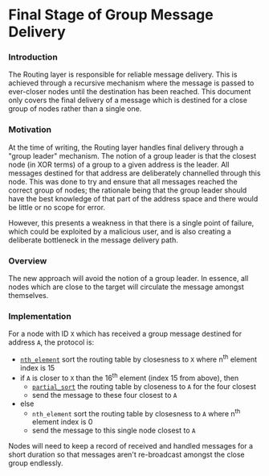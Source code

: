 # Final Stage of Group Message Delivery

### Introduction

The Routing layer is responsible for reliable message delivery.  This is achieved through a recursive mechanism where the message is passed to ever-closer nodes until the destination has been reached.  This document only covers the final delivery of a message which is destined for a close group of nodes rather than a single one.


### Motivation

At the time of writing, the Routing layer handles final delivery through a "group leader" mechanism.  The notion of a group leader is that the closest node (in XOR terms) of a group to a given address is the leader.  All messages destined for that address are deliberately channelled through this node.  This was done to try and ensure that all messages reached the correct group of nodes; the rationale being that the group leader should have the best knowledge of that part of the address space and there would be little or no scope for error.

However, this presents a weakness in that there is a single point of failure, which could be exploited by a malicious user, and is also creating a deliberate bottleneck in the message delivery path.


### Overview

The new approach will avoid the notion of a group leader.  In essence, all nodes which are close to the target will circulate the message amongst themselves.

### Implementation

For a node with ID `X` which has received a group message destined for address `A`, the protocol is:

- [`nth_element`](http://en.cppreference.com/w/cpp/algorithm/nth_element) sort the routing table by closesness to `X` where n<sup>th</sup> element index is 15
- if `A` is closer to `X` than the 16<sup>th</sup> element (index 15 from above), then
  - [`partial_sort`](http://en.cppreference.com/w/cpp/algorithm/partial_sort) the routing table by closeness to `A` for the four closest
  - send the message to these four closest to `A`
- else
  - `nth_element` sort the routing table by closesness to `A` where n<sup>th</sup> element index is 0
  - send the message to this single node closest to `A`

Nodes will need to keep a record of received and handled messages for a short duration so that messages aren't re-broadcast amongst the close group endlessly.
